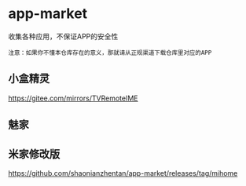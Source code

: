 # app-market
收集各种应用，不保证APP的安全性

`注意：如果你不懂本仓库存在的意义，那就请从正规渠道下载仓库里对应的APP`


## 小盒精灵
https://gitee.com/mirrors/TVRemoteIME

## 魅家

## 米家修改版
https://github.com/shaonianzhentan/app-market/releases/tag/mihome
